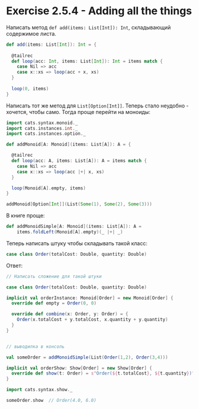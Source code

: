 # Exercise 2.5.4 - Adding all the things

Написать метод `def add(items: List[Int]): Int`, складывающий содержимое листа.

```scala
def add(items: List[Int]): Int = {
  
  @tailrec
  def loop(acc: Int, items: List[Int]): Int = items match {
    case Nil => acc
    case x::xs => loop(acc + x, xs)
  }
  
  loop(0, items)
}

```


Написать тот же метод для `List[Option[Int]]`. Теперь стало неудобно - хочется, чтобы само. Тогда проще перейти на моноиды:

```scala
import cats.syntax.monoid._
import cats.instances.int._
import cats.instances.option._

def addMonoid[A: Monoid](items: List[A]): A = {

  @tailrec
  def loop(acc: A, items: List[A]): A = items match {
    case Nil => acc
    case x::xs => loop(acc |+| x, xs)
  }

  loop(Monoid[A].empty, items)
}

addMonoid[Option[Int]](List(Some(1), Some(2), Some(3)))
```

В книге проще:

```scala
def addMonoidSimple[A: Monoid](items: List[A]): A =
    items.foldLeft(Monoid[A].empty)(_ |+| _)
```


Теперь написать штуку чтобы складывать такой класс:

```scala
case class Order(totalCost: Double, quantity: Double)
```


Ответ:


```scala
// Написать сложение для такой штуки

case class Order(totalCost: Double, quantity: Double)

implicit val orderInstance: Monoid[Order] = new Monoid[Order] {
  override def empty = Order(0, 0)

  override def combine(x: Order, y: Order) = {
    Order(x.totalCost + y.totalCost, x.quantity + y.quantity)
  }
}


// выводилка в консоль

val someOrder = addMonoidSimple(List(Order(1,2), Order(3,4)))

implicit val orderShow: Show[Order] = new Show[Order] {
  override def show(t: Order) = s"Order(${t.totalCost}, ${t.quantity})"
}

import cats.syntax.show._

someOrder.show  // Order(4.0, 6.0)
```